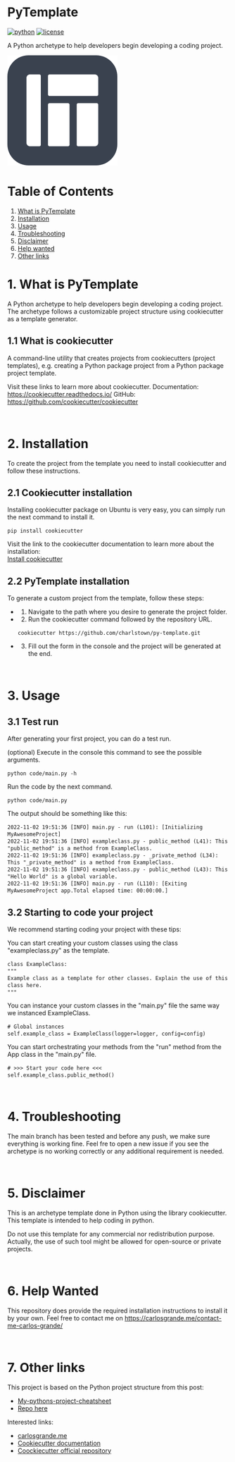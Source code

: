 # PyTemplate

[![python](https://img.shields.io/pypi/pyversions/cookiecutter.svg)](https://pypi.org/project/cookiecutter/)
[![license](https://img.shields.io/badge/license-MIT-green.svg)](https://opensource.org/licenses/MIT)

A Python archetype to help developers begin developing a coding project.
</br>

![Logo](docs/assets/logo.png)

# Table of Contents
1. [What is PyTemplate](#1-what-is-pytemplate)
2. [Installation](#2-installation)
3. [Usage](#3-usage)
4. [Troubleshooting](#4-troubleshooting)
5. [Disclaimer](#5-disclaimer)
6. [Help wanted](#6-help-wanted)
7. [Other links](#7-other-links)

  

# 1. What is PyTemplate

A Python archetype to help developers begin developing a coding project. The archetype follows a customizable project structure using cookiecutter as a template generator.

## 1.1 What is cookiecutter
A command-line utility that creates projects from cookiecutters (project templates), e.g. creating a Python package project from a Python package project template.

Visit these links to learn more about cookiecutter.
Documentation: https://cookiecutter.readthedocs.io/
GitHub: https://github.com/cookiecutter/cookiecutter

</br>

# 2. Installation

To create the project from the template you need to install cookiecutter and follow these instructions.

## 2.1 Cookiecutter installation

Installing cookiecutter package on Ubuntu is very easy, you can simply run the next command to install it.
```
pip install cookiecutter
```

Visit the link to the cookiecutter documentation to learn more about the installation:  
[Install cookiecutter](https://cookiecutter.readthedocs.io/en/stable/installation.html#install-cookiecutter)


## 2.2 PyTemplate installation
To generate a custom project from the template, follow these steps:
- 1. Navigate to the path where you desire to generate the project folder.
- 2. Run the cookiecutter command followed by the repository URL.
  ```
  cookiecutter https://github.com/charlstown/py-template.git
  ```
- 3. Fill out the form in the console and the project will be generated at the end.

</br>

# 3. Usage

## 3.1 Test run
After generating your first project, you can do a test run.

(optional) Execute in the console this command to see the possible arguments.
```
python code/main.py -h
```

Run the code by the next command.
```
python code/main.py
```

The output should be something like this:
```
2022-11-02 19:51:36 [INFO] main.py - run (L101): [Initializing MyAwesomeProject]
2022-11-02 19:51:36 [INFO] exampleclass.py - public_method (L41): This "public_method" is a method from ExampleClass.
2022-11-02 19:51:36 [INFO] exampleclass.py - _private_method (L34): This "_private_method" is a method from ExampleClass.
2022-11-02 19:51:36 [INFO] exampleclass.py - public_method (L43): This "Hello World" is a global variable.
2022-11-02 19:51:36 [INFO] main.py - run (L110): [Exiting MyAwesomeProject app.Total elapsed time: 00:00:00.]
```

## 3.2 Starting to code your project

We recommend starting coding your project with these tips:

You can start creating your custom classes using the class "exampleclass.py" as the template.
```
class ExampleClass:
"""
Example class as a template for other classes. Explain the use of this class here.
"""
```

You can instance your custom classes in the "main.py" file the same way we instanced ExampleClass.
```
# Global instances
self.example_class = ExampleClass(logger=logger, config=config)
```


You can start orchestrating your methods from the "run" method from the App class in the "main.py" file.
```
# >>> Start your code here <<<
self.example_class.public_method()
```

</br>

# 4. Troubleshooting

The main branch has been tested and before any push, we make sure everything is working fine.
Feel fre to open a new issue if you see the archetype is no working correctly or any additional requirement is needed.

</br>

# 5. Disclaimer

This is an archetype template done in Python using the library cookiecutter. This template is intended to help coding in python.

Do not use this template for any commercial nor redistribution purpose. Actually, the use of such tool might be allowed for open-source or private projects.

</br>

# 6. Help Wanted

This repository does provide the required installation instructions to install it by your own.
Feel free to contact me on https://carlosgrande.me/contact-me-carlos-grande/

</br>

# 7. Other links

This project is based on the Python project structure from this post:
- [My-pythons-project-cheatsheet](https://carlosgrande.me/my-pythons-project-cheatsheet/)
- [Repo here](https://github.com/charlstown/Python-Project-Structure)

Interested links:
- [carlosgrande.me](https://carlosgrande.me/)
- [Cookiecutter documentation]( https://cookiecutter.readthedocs.io/)
- [Coockiecutter official repository](https://github.com/cookiecutter/cookiecutter)

